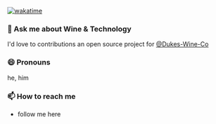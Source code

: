 [![wakatime](https://wakatime.com/badge/user/5eae5b00-7d43-4c79-814e-aa7712c95c04.svg)](https://wakatime.com/@5eae5b00-7d43-4c79-814e-aa7712c95c04)

### 🍷 Ask me about Wine & Technology
I'd love to contributions an open source project for [@Dukes-Wine-Co](https://github.com/Dukes-Wine-Co)

### 😄 Pronouns
he, him

### 📫 How to reach me
- follow me here
